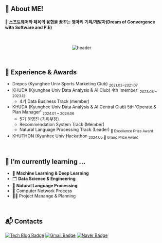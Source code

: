 ## 👋 About ME! 
<h4>🚀 소프트웨어와 체육의 융합을 꿈꾸는 병아리 기획/개발자(Dream of Convergence with Software and P.E) </h4>

<br> 
<p align="center">
  <img src="https://capsule-render.vercel.app/api?type=rounded&color=timeGradient&text=Welcome%20to%20JHK's%20GitHub%20👋&animation=twinkling&fontSize=48&fontAlignY=50&fontAlign=50&height=83" alt="header"> </p>
<br>

## 🔅 Experience & Awards
- Drepos (Kyunghee Univ Sports Marketing Club) <sub>2021.03~2021.07</sub>
- KHUDA (Kyunghee Univ Data Analysis & AI Club) 4th 'member' <sub>2023.08 ~ 2023.12</sub>
  - 4기 Data Business Track (member)
- KHUDA (Kyunghee Univ Data Analysis & AI Central Club) 5th 'Operate & Plan Manager' <sub>2024.01 ~ 2024.06</sub>
  - 5기 운영진 (기획부장)
  - Recommendation System Track (Member)
  - Natural Language Processing Track (Leader) <sub> 🥉 Excellence Prize Award </sub>
- KHUTHON (Kyunhee Univ Hackathon <sub>2024.05</sub> <sub> 🥈 Grand Prize Award </sub>
<br> 

## 🌱 I’m currently learning ... 
- 🤖 **Machine Learning & Deep Learning** <br>
- 🗂️ **Data Science & Engineering** <br>
- 🔡 **Natural Language Processing** <br>
- 🛜 Computer Network Process <br>
- ✍🏻 Project Manange & Planning <br>
<br>

<!-- ## 📭 Github & Blog
[![leejoon2067's GitHub stats](https://github-readme-stats.vercel.app/api?username=leejoon2067)](https://github.com/anuraghazra/github-readme-stats)
</p>
<br>-->

## :mailbox_with_mail: Contacts
[![Tech Blog Badge](http://img.shields.io/badge/-Tech%20blog-black?style=flat-square&logo=github&link=https://jhklee-coder.tistory.com)](https://jhklee-coder.tistory.com/)
[![Gmail Badge](https://img.shields.io/badge/Gmail-d14836?style=flat-square&logo=Gmail&logoColor=white&link=mailto:leejoon2067@gmail.com)](mailto:leejoon2067@gmail.com/)
[![Naver Badge](https://img.shields.io/badge/Naver-03C75A?style=flat-square&logo=Naver&logoColor=white&link=mailto:leejoon3125@naver.com)](mailto:leejoon3125@naver.com/)

<!--
- 🔭 I’m currently working on ...
- 🌱 I’m currently learning ...
- 👯 I’m looking to collaborate on ...
- 🤔 I’m looking for help with ...
- 💬 Ask me about ...
- 📫 How to reach me: ...
- 😄 Pronouns: ...
- ⚡ Fun fact: ...
-->
